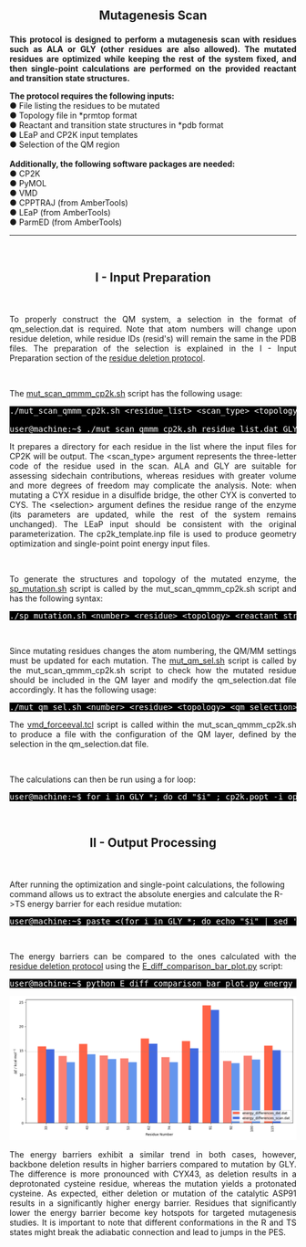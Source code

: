 <br>

<h2><p align="center"> <b>Mutagenesis Scan</b> </p> </h2>

<p align="justify"><b>This protocol is designed to perform a mutagenesis scan with residues such as ALA or GLY (other residues are also allowed). The mutated residues are optimized while keeping the rest of the system fixed, and then single-point calculations are performed on the provided reactant and transition state structures. </b></p>

<p><b>The protocol requires the following inputs:</b>
<br>
● File listing the residues to be mutated
<br>
● Topology file in *prmtop format
<br>
● Reactant and transition state structures in *pdb format
<br>
● LEaP and CP2K input templates
<br>
● Selection of the QM region
<br>
<br>
<b>Additionally, the following software packages are needed:</b>
<br>
● CP2K
<br>
● PyMOL
<br>
● VMD
<br>
● CPPTRAJ (from AmberTools)
<br>
● LEaP (from AmberTools)
<br>
● ParmED (from AmberTools)
</p>


---

<br>
<h2> <p align="center"> <b>I - Input Preparation </b> </p></h2>

<br/>

<p align="justify">To properly construct the QM system, a selection in the format of qm_selection.dat is required. Note that atom numbers will change upon residue deletion, while residue IDs (resid's) will remain the same in the PDB files. The preparation of the selection is explained in the I - Input Preparation section of the <a href="https://arvpinto.github.io/enzyme_mutagenesis_cp2k/residue_deletion.html" target="_blank">residue deletion protocol</a>.</p>

<br>

The <a href="https://arvpinto.github.io/enzyme_mutagenesis_cp2k/scripts/mut_scan_qmmm_cp2k.sh" target="_blank">mut_scan_qmmm_cp2k.sh</a> script has the following usage:

<pre style="color: white; background-color: black;">
./mut_scan_qmmm_cp2k.sh &lt;residue_list&gt; &lt;scan_type&gt; &lt;topology&gt; &lt;reactant_structure&gt; &lt;ts_structure&gt; &lt;selection&gt; &lt;leap_template&gt; &lt;cp2k_template&gt; &lt;qm_selection&gt;

user@machine:~$ ./mut_scan_qmmm_cp2k.sh residue_list.dat GLY hpla2_ee.prmtop R.pdb TS.pdb :1-124 leap_template.in cp2k_template.inp qm_selection.dat
</pre>

<p align="justify">It prepares a directory for each residue in the list where the input files for CP2K will be output. The &lt;scan_type&gt; argument represents the three-letter code of the residue used in the scan. ALA and GLY are suitable for assessing sidechain contributions, whereas residues with greater volume and more degrees of freedom may complicate the analysis. Note: when mutating a CYX residue in a disulfide bridge, the other CYX is converted to CYS. The &lt;selection&gt; argument defines the residue range of the enzyme (its parameters are updated, while the rest of the system remains unchanged). The LEaP input should be consistent with the original parameterization. The cp2k_template.inp file is used to produce geometry optimization and single-point point energy input files.</p>

<br>

<p align="justify">To generate the structures and topology of the mutated enzyme, the <a href="https://arvpinto.github.io/enzyme_mutagenesis_cp2k/scripts/sp_mutation.sh" target="_blank">sp_mutation.sh</a> script is called by the mut_scan_qmmm_cp2k.sh script and has the following syntax:</p>

<pre style="color: white; background-color: black;">
./sp_mutation.sh &lt;number&gt; &lt;residue&gt; &lt;topology&gt; &lt;reactant_structure&gt; &lt;ts_structure&gt; &lt;selection&gt; &lt;leap_template&gt;
</pre>

<br>

<p align="justify">Since mutating residues changes the atom numbering, the QM/MM settings must be updated for each mutation. The <a href="https://arvpinto.github.io/enzyme_mutagenesis_cp2k/scripts/mut_qm_sel.sh" target="_blank">mut_qm_sel.sh</a> script is called by the mut_scan_qmmm_cp2k.sh script to check how the mutated residue should be included in the QM layer and modify the qm_selection.dat file accordingly. It has the following usage:</p>

<pre style="color: white; background-color: black;">
./mut_qm_sel.sh &lt;number&gt; &lt;residue&gt; &lt;topology&gt; &lt;qm_selection&gt;
</pre>
 
<p align="justify">The <a href="https://arvpinto.github.io/enzyme_mutagenesis_cp2k/scripts/vmd_forceeval.tcl" target="_blank">vmd_forceeval.tcl</a> script is called within the mut_scan_qmmm_cp2k.sh to produce a file with the configuration of the QM layer, defined by the selection in the qm_selection.dat file.</p>

<br/>

The calculations can then be run using a for loop:
<pre style="color: white; background-color: black;">
user@machine:~$ for i in GLY_*; do cd "$i" ; cp2k.popt -i opt_res_R.inp -o opt_res_R.out ; cp2k.popt -i scan_res_R.inp -o scan_res_R.out ; cp2k.popt -i opt_res_TS.inp -o opt_res_TS.out ; cp2k.popt -i scan_res_TS.inp -o scan_res_TS.out ; cd .. ; done
</pre>

<br/>

<h2> <p align="center"> <b>II - Output Processing</b> </p></h2>

<br>

After running the optimization and single-point calculations, the following command allows us to extract the absolute energies and calculate the R->TS energy barrier for each residue mutation:

<pre style="color: white; background-color: black;">
user@machine:~$ paste <(for i in GLY_*; do echo "$i" | sed 's/GLY_//g'; done) <(for i in GLY_*; do echo $(grep "Total FORCE" "$i"/scan_res_TS.out | tail -n -1) ; done | awk '{print $9}') <(for i in GLY_*; do echo $(grep "Total FORCE" "$i"/scan_res_R.out | tail -n -1) ; done | awk '{print $9}') | awk '{print $1,($2-$3)*627.509}' | sort -n -k1,1 > energy_differences_mut.dat
</pre>

<br/>

<p align="justify">The energy barriers can be compared to the ones calculated with the <a href="https://arvpinto.github.io/enzyme_mutagenesis_cp2k/residue_deletion.html" target="_blank">residue deletion protocol</a> using the <a href="https://arvpinto.github.io/enzyme_mutagenesis_cp2k/hpla2_example/E_diff_comparison_bar_plot.py" target="_blank">E_diff_comparison_bar_plot.py</a> script:</p>

<pre style="color: white; background-color: black;">
user@machine:~$ python E_diff_comparison_bar_plot.py energy_differences_del.dat energy_differences_mut_gly.dat
</pre>

<div align="center">
    <img src="hpla2_example/comparison_bar_plot.png">
</div>

<p align="justify"> The energy barriers exhibit a similar trend in both cases, however, backbone deletion results in higher barriers compared to mutation by GLY. The difference is more pronounced with CYX43, as deletion results in a deprotonated cysteine residue, whereas the mutation yields a protonated cysteine. As expected, either deletion or mutation of the catalytic ASP91 results in a significantly higher energy barrier. Residues that significantly lower the energy barrier become key hotspots for targeted mutagenesis studies. It is important to note that different conformations in the R and TS states might break the adiabatic connection and lead to jumps in the PES.</p>

<br/>
